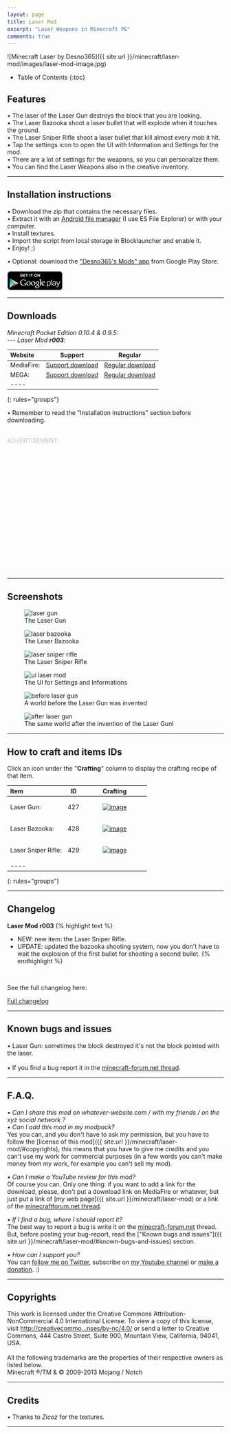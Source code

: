 ```yaml
---
layout: page
title: Laser Mod
excerpt: "Laser Weapons in Minecraft PE"
comments: true
---
```


![Minecraft Laser by Desno365]({{ site.url }}/minecraft/laser-mod/images/laser-mod-image.jpg)

* Table of Contents
{:toc}

## Features

• The laser of the Laser Gun destroys the block that you are looking.<br>
• The Laser Bazooka shoot a laser bullet that will explode when it touches the ground.<br>
• The Laser Sniper Rifle shoot a laser bullet that kill almost every mob it hit.<br>
• Tap the settings icon to open the UI with Information and Settings for the mod.<br>
• There are a lot of settings for the weapons, so you can personalize them.<br>
• You can find the Laser Weapons also in the creative inventory.

---

## Installation instructions

• Download the zip that contains the necessary files.<br>
• Extract it with an [Android file manager](http://lmgtfy.com/?q=file+manager+android) (I use ES File Explorer) or with your computer.<br>
• Install textures.<br>
• Import the script from local storage in Blocklauncher and enable it.<br>
• Enjoy! ;)

• Optional: download the ["Desno365's Mods" app](https://play.google.com/store/apps/details?id=com.desno365.mods) from Google Play Store.

<a href="https://play.google.com/store/apps/details?id=com.desno365.mods">
  <img alt="Get it on Google Play"
       src="/images/en_generic_rgb_wo_45.png" />
</a>

---

## Downloads

<i>Minecraft Pocket Edition 0.10.4 & 0.9.5:</i><br>
<i> --- Laser Mod <b>r003</b>:</i>

| Website | Support | Regular |
|:--------|:-------:|:-------:|
| MediaFire:       | [Support download](http://adf.ly/rbxvX) | [Regular download](http://www.mediafire.com/download/gv3k962ozzcnovz/Laser_Mod_r003_Desno365.zip) |
| MEGA:            | [Support download](http://adf.ly/rby2l) | [Regular download](https://mega.co.nz/#!3wYAUI4A!SDzI5RV1TBoeTcgh_aTKuyZwD1_SM-zAE06N9z_WeSU) |
|----
{: rules="groups"}

• Remember to read the "Installation instructions" section before downloading.
<br><br>

<font color="#C0C0C0">ADVERTISEMENT:</font><br>
<script async src="//pagead2.googlesyndication.com/pagead/js/adsbygoogle.js"></script>
<!-- inside-pages-ad-large-rectangle -->
<ins class="adsbygoogle"
     style="display:inline-block;width:336px;height:280px"
     data-ad-client="ca-pub-4328789168608769"
     data-ad-slot="1857238131"></ins>
<script>
(adsbygoogle = window.adsbygoogle || []).push({});
</script>

---

## Screenshots

<figure>
  <img src="{{ site.url }}/minecraft/laser-mod/images/laser-gun.jpg" alt="laser gun">
  <figcaption>The Laser Gun</figcaption>
</figure>

<figure>
  <img src="{{ site.url }}/minecraft/laser-mod/images/laser-bazooka.jpg" alt="laser bazooka">
  <figcaption>The Laser Bazooka</figcaption>
</figure>

<figure>
  <img src="{{ site.url }}/minecraft/laser-mod/images/laser-sniper-rifle.jpg" alt="laser sniper rifle">
  <figcaption>The Laser Sniper Rifle</figcaption>
</figure>

<figure>
  <img src="{{ site.url }}/minecraft/laser-mod/images/ui-laser-mod.jpg" alt="ui laser mod">
  <figcaption>The UI for Settings and Informations</figcaption>
</figure>

<figure>
  <img src="{{ site.url }}/minecraft/laser-mod/images/before-laser-gun.jpg" alt="before laser gun">
  <figcaption>A world before the Laser Gun was invented</figcaption>
</figure>

<figure>
  <img src="{{ site.url }}/minecraft/laser-mod/images/after-laser-gun.jpg" alt="after laser gun">
  <figcaption>The same world after the invention of the Laser GunI</figcaption>
</figure>

---

## How to craft and items IDs

Click an icon under the "**Crafting**" column to display the crafting recipe of that item.

| Item                         | ID       | Crafting |
|:-----------------------------|:--------:|:--------:|
| Laser Gun:                   | 427      | <figure><a href="{{ site.url }}/minecraft/laser-mod/images/how-to-craft/crafting/laserGun.jpg"><img src="{{ site.url }}/minecraft/laser-mod/images/how-to-craft/icons/laserGun.png" alt="image"></a></figure> |
| Laser Bazooka:               | 428      | <figure><a href="{{ site.url }}/minecraft/laser-mod/images/how-to-craft/crafting/laserBazooka.jpg"><img src="{{ site.url }}/minecraft/laser-mod/images/how-to-craft/icons/laserBazooka.png" alt="image"></a></figure> |
| Laser Sniper Rifle:          | 429      | <figure><a href="{{ site.url }}/minecraft/laser-mod/images/how-to-craft/crafting/laserSniperRifle.jpg"><img src="{{ site.url }}/minecraft/laser-mod/images/how-to-craft/icons/laserSniperRifle.png" alt="image"></a></figure> |
|----
{: rules="groups"}

---

## Changelog

**Laser Mod r003**
{% highlight text %}
- NEW: new item: the Laser Sniper Rifle.
- UPDATE: updated the bazooka shooting system, now you don't have to wait the explosion of the first bullet for shooting a second bullet.
{% endhighlight %}

<br>

See the full changelog here:

<div markdown="0"><a href="{{ site.url }}/minecraft/laser-mod/full-changelog" class="btn">Full changelog</a></div>

---

## Known bugs and issues

• Laser Gun: sometimes the block destroyed it's not the block pointed with the laser.<br><br>
• If you find a bug report it in the [minecraft-forum.net thread][thread].

---

## F.A.Q.

*• Can I share this mod on whatever-website.com / with my friends / on the xyz social network ?*<br>
*• Can I add this mod in my modpack?*<br>
Yes you can, and you don't have to ask my permission, but you have to follow the [license of this mod]({{ site.url }}/minecraft/laser-mod/#copyrights), this means that you have to give me credits and you can't use my work for commercial purposes (in a few words you can't make money from my work, for example you can't sell my mod).<br>

*• Can I make a YouTube review for this mod?*<br>
Of course you can. Only one thing: if you want to add a link for the download, please, don't put a download link on MediaFire or whatever, but just put a link of [my web page]({{ site.url }}/minecraft/laser-mod) or a link of the [minecraftforum.net thread][thread].<br>

*• If I find a bug, where I should report it?*<br>
The best way to report a bug is write it on the [minecraft-forum.net][thread] thread. But, before posting your bug-report, read the ["Known bugs and issues"]({{ site.url }}/minecraft/laser-mod/#known-bugs-and-issues) section.

*• How can I support you?*<br>
You can [follow me on Twitter](https://twitter.com/desno365), subscribe on [my Youtube channel](http://www.youtube.com/channel/UCJQL47nQnsijcaN_7pMsjCQ/videos) or [make a donation](https://www.paypal.com/cgi-bin/webscr?cmd=_s-xclick&hosted_button_id=GBEMKJBA3Z7PG). :)

---

## Copyrights

This work is licensed under the Creative Commons Attribution-NonCommercial 4.0 International License.
To view a copy of this license, visit [http://creativecommo...nses/by-nc/4.0/](http://creativecommons.org/licenses/by-nc/4.0/) or send a letter to Creative Commons, 444 Castro Street, Suite 900, Mountain View, California, 94041, USA.
<br><br>
All the following trademarks are the properties of their respective owners as listed below.<br>
Minecraft ®/TM & © 2009-2013 Mojang / Notch

---

## Credits

• Thanks to <i>Zicoz</i> for the textures.

---

[thread]: http://www.minecraftforum.net/forums/minecraft-pocket-edition/mcpe-mods-tools/2179257-mod-beta-laser-mod-laser-weapons-r003-by-desno365
